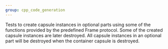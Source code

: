 ```yaml
---
group: cpp_code_generation
---
```

Tests to create capsule instances in optional parts using some of the functions provided by the predefined Frame protocol. Some of the created capsule instances are later destroyed. All capsule instances in an optional part will be destroyed when the container capsule is destroyed.